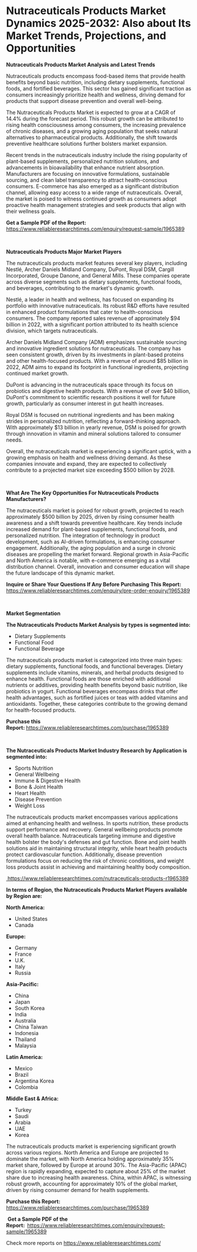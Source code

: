 <p><h1>Nutraceuticals Products Market Dynamics 2025-2032: Also about Its Market Trends, Projections, and Opportunities</h1></p><p><strong>Nutraceuticals Products Market Analysis and Latest Trends</strong></p>
<p><p>Nutraceuticals products encompass food-based items that provide health benefits beyond basic nutrition, including dietary supplements, functional foods, and fortified beverages. This sector has gained significant traction as consumers increasingly prioritize health and wellness, driving demand for products that support disease prevention and overall well-being.</p><p>The Nutraceuticals Products Market is expected to grow at a CAGR of 14.4% during the forecast period. This robust growth can be attributed to rising health consciousness among consumers, the increasing prevalence of chronic diseases, and a growing aging population that seeks natural alternatives to pharmaceutical products. Additionally, the shift towards preventive healthcare solutions further bolsters market expansion.</p><p>Recent trends in the nutraceuticals industry include the rising popularity of plant-based supplements, personalized nutrition solutions, and advancements in bioavailability that enhance nutrient absorption. Manufacturers are focusing on innovative formulations, sustainable sourcing, and clean label transparency to attract health-conscious consumers. E-commerce has also emerged as a significant distribution channel, allowing easy access to a wide range of nutraceuticals. Overall, the market is poised to witness continued growth as consumers adopt proactive health management strategies and seek products that align with their wellness goals.</p></p>
<p><strong>Get a Sample PDF of the Report:&nbsp;</strong> <a href="https://www.reliableresearchtimes.com/enquiry/request-sample/1965389?utm_campaign=2479&utm_medium=2&utm_source=Github&utm_content=ia&utm_term=14022025&utm_id=nutraceuticals-products">https://www.reliableresearchtimes.com/enquiry/request-sample/1965389</a></p>
<p>&nbsp;</p>
<p><strong>Nutraceuticals Products Major Market Players</strong></p>
<p><p>The nutraceuticals products market features several key players, including Nestlé, Archer Daniels Midland Company, DuPont, Royal DSM, Cargill Incorporated, Groupe Danone, and General Mills. These companies operate across diverse segments such as dietary supplements, functional foods, and beverages, contributing to the market's dynamic growth.</p><p>Nestlé, a leader in health and wellness, has focused on expanding its portfolio with innovative nutraceuticals. Its robust R&D efforts have resulted in enhanced product formulations that cater to health-conscious consumers. The company reported sales revenue of approximately $94 billion in 2022, with a significant portion attributed to its health science division, which targets nutraceuticals.</p><p>Archer Daniels Midland Company (ADM) emphasizes sustainable sourcing and innovative ingredient solutions for nutraceuticals. The company has seen consistent growth, driven by its investments in plant-based proteins and other health-focused products. With a revenue of around $85 billion in 2022, ADM aims to expand its footprint in functional ingredients, projecting continued market growth.</p><p>DuPont is advancing in the nutraceuticals space through its focus on probiotics and digestive health products. With a revenue of over $40 billion, DuPont's commitment to scientific research positions it well for future growth, particularly as consumer interest in gut health increases.</p><p>Royal DSM is focused on nutritional ingredients and has been making strides in personalized nutrition, reflecting a forward-thinking approach. With approximately $13 billion in yearly revenue, DSM is poised for growth through innovation in vitamin and mineral solutions tailored to consumer needs.</p><p>Overall, the nutraceuticals market is experiencing a significant uptick, with a growing emphasis on health and wellness driving demand. As these companies innovate and expand, they are expected to collectively contribute to a projected market size exceeding $500 billion by 2028.</p></p>
<p>&nbsp;</p>
<p><strong>What Are The Key Opportunities For Nutraceuticals Products Manufacturers?</strong></p>
<p><p>The nutraceuticals market is poised for robust growth, projected to reach approximately $500 billion by 2025, driven by rising consumer health awareness and a shift towards preventive healthcare. Key trends include increased demand for plant-based supplements, functional foods, and personalized nutrition. The integration of technology in product development, such as AI-driven formulations, is enhancing consumer engagement. Additionally, the aging population and a surge in chronic diseases are propelling the market forward. Regional growth in Asia-Pacific and North America is notable, with e-commerce emerging as a vital distribution channel. Overall, innovation and consumer education will shape the future landscape of this dynamic market.</p></p>
<p><strong>Inquire or Share Your Questions If Any Before Purchasing This Report:</strong> <a href="https://www.reliableresearchtimes.com/enquiry/pre-order-enquiry/1965389?utm_campaign=2479&utm_medium=2&utm_source=Github&utm_content=ia&utm_term=14022025&utm_id=nutraceuticals-products">https://www.reliableresearchtimes.com/enquiry/pre-order-enquiry/1965389</a></p>
<p>&nbsp;</p>
<p><strong>Market Segmentation</strong></p>
<p><strong>The Nutraceuticals Products Market Analysis by types is segmented into:</strong></p>
<p><ul><li>Dietary Supplements</li><li>Functional Food</li><li>Functional Beverage</li></ul></p>
<p><p>The nutraceuticals products market is categorized into three main types: dietary supplements, functional foods, and functional beverages. Dietary supplements include vitamins, minerals, and herbal products designed to enhance health. Functional foods are those enriched with additional nutrients or additives, providing health benefits beyond basic nutrition, like probiotics in yogurt. Functional beverages encompass drinks that offer health advantages, such as fortified juices or teas with added vitamins and antioxidants. Together, these categories contribute to the growing demand for health-focused products.</p></p>
<p><strong>Purchase this Report:&nbsp;</strong><a href="https://www.reliableresearchtimes.com/purchase/1965389?utm_campaign=2479&utm_medium=2&utm_source=Github&utm_content=ia&utm_term=14022025&utm_id=nutraceuticals-products">https://www.reliableresearchtimes.com/purchase/1965389</a></p>
<p>&nbsp;</p>
<p><strong>The Nutraceuticals Products Market Industry Research by Application is segmented into:</strong></p>
<p><ul><li>Sports Nutrition</li><li>General Wellbeing</li><li>Immune & Digestive Health</li><li>Bone & Joint Health</li><li>Heart Health</li><li>Disease Prevention</li><li>Weight Loss</li></ul></p>
<p><p>The nutraceuticals products market encompasses various applications aimed at enhancing health and wellness. In sports nutrition, these products support performance and recovery. General wellbeing products promote overall health balance. Nutraceuticals targeting immune and digestive health bolster the body's defenses and gut function. Bone and joint health solutions aid in maintaining structural integrity, while heart health products protect cardiovascular function. Additionally, disease prevention formulations focus on reducing the risk of chronic conditions, and weight loss products assist in achieving and maintaining healthy body composition.</p></p>
<p><a href="https://www.reliableresearchtimes.com/nutraceuticals-products-r1965389?utm_campaign=2479&utm_medium=2&utm_source=Github&utm_content=ia&utm_term=14022025&utm_id=nutraceuticals-products">&nbsp;https://www.reliableresearchtimes.com/nutraceuticals-products-r1965389</a></p>
<p><strong>In terms of Region, the Nutraceuticals Products Market Players available by Region are:</strong></p>
<p>
    <p> <strong> North America: </strong>
        <ul>
            <li>United States</li>
            <li>Canada</li>
        </ul>
        </p> 
    <p> <strong> Europe: </strong>
        <ul>
            <li>Germany</li>
            <li>France</li>
            <li>U.K.</li>
            <li>Italy</li>
            <li>Russia</li>
        </ul>
        </p> 
    <p> <strong> Asia-Pacific: </strong>
        <ul>
            <li>China</li>
            <li>Japan</li>
            <li>South Korea</li>
            <li>India</li>
            <li>Australia</li>
            <li>China Taiwan</li>
            <li>Indonesia</li>
            <li>Thailand</li>
            <li>Malaysia</li>
        </ul>
        </p> 
    <p> <strong> Latin America: </strong>
        <ul>
            <li>Mexico</li>
            <li>Brazil</li>
            <li>Argentina Korea</li>
            <li>Colombia</li>
        </ul>
        </p> 
    <p> <strong> Middle East & Africa: </strong>
        <ul>
            <li>Turkey</li>
            <li>Saudi</li>
            <li>Arabia</li>
            <li>UAE</li>
            <li>Korea</li>
        </ul>
    </p>
    </p>
<p><p>The nutraceuticals products market is experiencing significant growth across various regions. North America and Europe are projected to dominate the market, with North America holding approximately 35% market share, followed by Europe at around 30%. The Asia-Pacific (APAC) region is rapidly expanding, expected to capture about 25% of the market share due to increasing health awareness. China, within APAC, is witnessing robust growth, accounting for approximately 10% of the global market, driven by rising consumer demand for health supplements.</p></p>
<p><strong>Purchase this Report: </strong><a href="https://www.reliableresearchtimes.com/purchase/1965389?utm_campaign=2479&utm_medium=2&utm_source=Github&utm_content=ia&utm_term=14022025&utm_id=nutraceuticals-products">https://www.reliableresearchtimes.com/purchase/1965389</a></p>
<p>&nbsp;<strong>Get a Sample PDF of the Report:&nbsp;&nbsp;</strong><a href="https://www.reliableresearchtimes.com/enquiry/request-sample/1965389?utm_campaign=2479&utm_medium=2&utm_source=Github&utm_content=ia&utm_term=14022025&utm_id=nutraceuticals-products">https://www.reliableresearchtimes.com/enquiry/request-sample/1965389</a></p>
<p><strong></strong></p>
<p>Check more reports on <a href="https://www.reliableresearchtimes.com/?utm_campaign=2479&utm_medium=2&utm_source=Github&utm_content=ia&utm_term=14022025&utm_id=nutraceuticals-products">https://www.reliableresearchtimes.com/</a></p>
